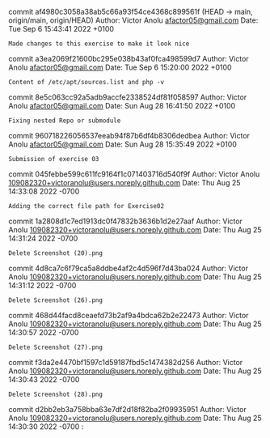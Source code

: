 commit af4980c3058a38ab5c66a93f54ce4368c899561f (HEAD -> main, origin/main, origin/HEAD)
Author: Victor Anolu <afactor05@gmail.com>
Date:   Tue Sep 6 15:43:41 2022 +0100

    Made changes to this exercise to make it look nice

commit a3ea2069f21600bc295e038b43af0fca498599d7
Author: Victor Anolu <afactor05@gmail.com>
Date:   Tue Sep 6 15:20:00 2022 +0100

    Content of /etc/apt/sources.list and php -v

commit 8e5c063cc92a5adb9accfe2338524df81f058597
Author: Victor Anolu <afactor05@gmail.com>
Date:   Sun Aug 28 16:41:50 2022 +0100

    Fixing nested Repo or submodule

commit 960718226056537eeab94f87b6df4b8306dedbea
Author: Victor Anolu <afactor05@gmail.com>
Date:   Sun Aug 28 15:35:49 2022 +0100

    Submission of exercise 03

commit 045febbe599c611fc9164f1c071403716d540f9f
Author: Victor Anolu <109082320+victoranolu@users.noreply.github.com>
Date:   Thu Aug 25 14:33:08 2022 -0700

    Adding the correct file path for Exercise02

commit 1a2808d1c7ed1913dc0f47832b3636b1d2e27aaf
Author: Victor Anolu <109082320+victoranolu@users.noreply.github.com>
Date:   Thu Aug 25 14:31:24 2022 -0700

    Delete Screenshot (20).png

commit 4d8ca7c6f79ca5a8ddbe4af2c4d596f7d43ba024
Author: Victor Anolu <109082320+victoranolu@users.noreply.github.com>
Date:   Thu Aug 25 14:31:12 2022 -0700

    Delete Screenshot (26).png

commit 468d44facd8ceaefd73b2af9a4bdca62b2e22473
Author: Victor Anolu <109082320+victoranolu@users.noreply.github.com>
Date:   Thu Aug 25 14:30:57 2022 -0700

    Delete Screenshot (27).png

commit f3da2e4470bf1597c1d59187fbd5c1474382d256
Author: Victor Anolu <109082320+victoranolu@users.noreply.github.com>
Date:   Thu Aug 25 14:30:43 2022 -0700

    Delete Screenshot (28).png

commit d2bb2eb3a758bba63e7df2d18f82ba2f09935951
Author: Victor Anolu <109082320+victoranolu@users.noreply.github.com>
Date:   Thu Aug 25 14:30:30 2022 -0700
:
